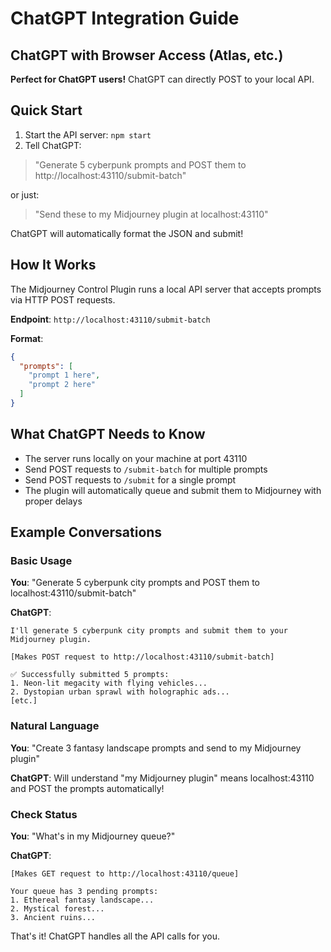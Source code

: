 # ChatGPT Integration Guide

## ChatGPT with Browser Access (Atlas, etc.)

**Perfect for ChatGPT users!** ChatGPT can directly POST to your local API.

## Quick Start

1. Start the API server: `npm start`
2. Tell ChatGPT:

> "Generate 5 cyberpunk prompts and POST them to http://localhost:43110/submit-batch"

or just:

> "Send these to my Midjourney plugin at localhost:43110"

ChatGPT will automatically format the JSON and submit!

## How It Works

The Midjourney Control Plugin runs a local API server that accepts prompts via HTTP POST requests.

**Endpoint**: `http://localhost:43110/submit-batch`

**Format**:
```json
{
  "prompts": [
    "prompt 1 here",
    "prompt 2 here"
  ]
}
```

## What ChatGPT Needs to Know

- The server runs locally on your machine at port 43110
- Send POST requests to `/submit-batch` for multiple prompts
- Send POST requests to `/submit` for a single prompt
- The plugin will automatically queue and submit them to Midjourney with proper delays

## Example Conversations

### Basic Usage

**You**: "Generate 5 cyberpunk city prompts and POST them to localhost:43110/submit-batch"

**ChatGPT**: 
```
I'll generate 5 cyberpunk city prompts and submit them to your Midjourney plugin.

[Makes POST request to http://localhost:43110/submit-batch]

✅ Successfully submitted 5 prompts:
1. Neon-lit megacity with flying vehicles...
2. Dystopian urban sprawl with holographic ads...
[etc.]
```

### Natural Language

**You**: "Create 3 fantasy landscape prompts and send to my Midjourney plugin"

**ChatGPT**: Will understand "my Midjourney plugin" means localhost:43110 and POST the prompts automatically!

### Check Status

**You**: "What's in my Midjourney queue?"

**ChatGPT**: 
```
[Makes GET request to http://localhost:43110/queue]

Your queue has 3 pending prompts:
1. Ethereal fantasy landscape...
2. Mystical forest...
3. Ancient ruins...
```

That's it! ChatGPT handles all the API calls for you.
